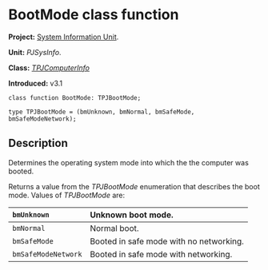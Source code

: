 # BootMode class function #

**Project:** [System Information Unit](SystemInformationUnit.md).

**Unit:** _PJSysInfo_.

**Class:** _[TPJComputerInfo](TPJComputerInfo.md)_

**Introduced:** v3.1

```
class function BootMode: TPJBootMode;

type TPJBootMode = (bmUnknown, bmNormal, bmSafeMode, bmSafeModeNetwork);
```

## Description ##

Determines the operating system mode into which the the computer was booted.

Returns a value from the _TPJBootMode_ enumeration that describes the boot mode. Values of _TPJBootMode_ are:

| `bmUnknown` | Unknown boot mode. |
|:------------|:-------------------|
| `bmNormal` | Normal boot. |
| `bmSafeMode` | Booted in safe mode with no networking. |
| `bmSafeModeNetwork` | Booted in safe mode with networking. |